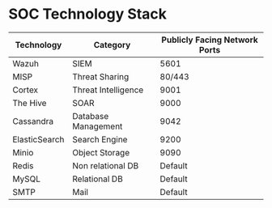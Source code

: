 # SOC Technology Stack

| Technology    | Category            | Publicly Facing Network Ports |
|---------------|---------------------|-------------------------------|
| Wazuh         | SIEM                | 5601                          |
| MISP          | Threat Sharing      | 80/443                        |
| Cortex        | Threat Intelligence | 9001                          |
| The Hive      | SOAR                | 9000                          |
| Cassandra     | Database Management | 9042                          |
| ElasticSearch | Search Engine       | 9200                          |
| Minio         | Object Storage      | 9090                          |
| Redis         | Non relational DB   | Default                       |
| MySQL         | Relational DB       | Default                       |
| SMTP          | Mail                | Default                       |